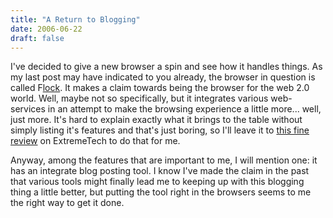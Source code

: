 ```yaml
---
title: "A Return to Blogging"
date: 2006-06-22
draft: false
---
```

I've decided to give a new browser a spin and see how it handles things. As my last post may have indicated to you already, the browser in question is called F[lock](https://web.archive.org/web/20070613015007/http://www.flock.com/). It makes a claim towards being the browser for the web 2.0 world. Well, maybe not so specifically, but it integrates various web-services in an attempt to make the browsing experience a little more... well, just more. It's hard to explain exactly what it brings to the table without simply listing it's features and that's just boring, so I'll leave it to [this fine review](https://web.archive.org/web/20070613015007/http://www.extremetech.com/article2/0,1697,1978838,00.asp) on ExtremeTech to do that for me.  

Anyway, among the features that are important to me, I will mention one: it has an integrate blog posting tool. I know I've made the claim in the past that various tools might finally lead me to keeping up with this blogging thing a little better, but putting the tool right in the browsers seems to me the right way to get it done. 
